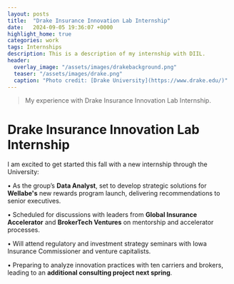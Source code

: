 ```yaml
---
layout: posts
title:  "Drake Insurance Innovation Lab Internship"
date:   2024-09-05 19:36:07 +0000
highlight_home: true
categories: work
tags: Internships
description: This is a description of my internship with DIIL.
header:
  overlay_image: "/assets/images/drakebackground.png"
  teaser: "/assets/images/drake.png"
  caption: "Photo credit: [Drake University](https://www.drake.edu/)"
---
```

> My experience with Drake Insurance Innovation Lab Internship.

# Drake Insurance Innovation Lab Internship
I am excited to get started this fall with a new internship through the University:

• As the group’s **Data Analyst**, set to develop strategic solutions for **Wellabe's** new
rewards program launch, delivering recommendations to senior executives.

• Scheduled for discussions with leaders from **Global Insurance Accelerator** and
**BrokerTech Ventures** on mentorship and accelerator processes.

• Will attend regulatory and investment strategy seminars with Iowa Insurance
Commissioner and venture capitalists.

• Preparing to analyze innovation practices with ten carriers and brokers, leading to an
**additional consulting project next spring**.

